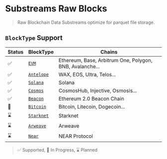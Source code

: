 # Substreams Raw Blocks

> Raw Blockchain Data Substreams optimize for parquet file storage.

## `BlockType` Support

| Status   | BlockType | Chains |
|----------|-----------|--------|
| ✅ | [`EVM`](/blocks/evm)             | Ethereum, Base, Arbitrum One, Polygon, BNB, Avalanche... |
| ✅ | [`Antelope`](/blocks/antelope)   | WAX, EOS, Ultra, Telos... |
| ✅ | [`Solana`](/blocks/solana)       | Solana |
| ✅ | [`Cosmos`](/blocks/cosmos)       | CosmosHub, Injective, Osmosis...  |
| ✅ | [`Beacon`](/blocks/beacon)       | Ethereum 2.0 Beacon Chain |
| 🚧 | [`Bitcoin`](/blocks/bitcoin)     | Bitcoin, Litecoin, Dogecoin... |
| ⌛ | [`Starknet`](/blocks/starknet)   | Starknet |
| ⌛ | [`Arweave`](/blocks/arweave)     | Arweave |
| ⌛ | [`Near`](/blocks/near)           | NEAR Protocol |

> ✅ Supported, 🚧 In Progress, ⌛ Planned
